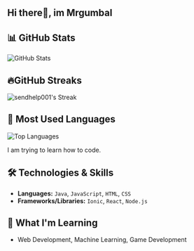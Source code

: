 ## Hi there👋, im Mrgumbal

## 📊 GitHub Stats
 ![GitHub Stats](https://github-readme-stats.vercel.app/api?username=Mrgumball2004&theme=chartreuse-dark&show_icons=true&hide_border=true&count_private=true)
 ## 🔥GitHub Streaks
 ![sendhelp001's Streak](https://github-readme-streak-stats.herokuapp.com/?user=Mrgumball2004&theme=chartreuse-dark&hide_border=true)
 ## 🚀 Most Used Languages
 ![Top Languages](https://github-readme-stats.vercel.app/api/top-langs/?username=Mrgumball2004&layout=compact&theme=chartreuse-dark)

 I am trying to learn how to code.

## 🛠️ Technologies & Skills
* **Languages:** `Java`, `JavaScript`, `HTML`, `CSS`
* **Frameworks/Libraries:** `Ionic`, `React`, `Node.js`

## 🌱 What I'm Learning
*  Web Development, Machine Learning, Game Development